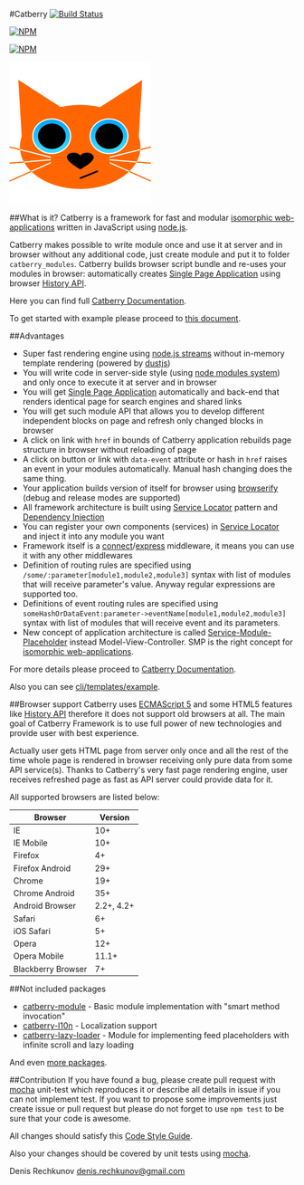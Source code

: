 #Catberry [![Build Status](https://travis-ci.org/catberry/catberry.png?branch=master)](https://travis-ci.org/catberry/catberry)

[![NPM](https://nodei.co/npm/catberry.png)](https://nodei.co/npm/catberry/)

[![NPM](https://nodei.co/npm/catberry-cli.png)](https://nodei.co/npm/catberry-cli/)

![Catberry](https://raw.githubusercontent.com/catberry/catberry/master/docs/images/logo.png)

##What is it?
Catberry is a framework for fast and modular 
[isomorphic web-applications](docs/isomorphic-applications.md) written in 
JavaScript using [node.js](http://nodejs.org). 

Catberry makes possible to write module once and use it at server and in browser
without any additional code, just create module and put it to folder 
`catberry_modules`. Catberry builds browser script bundle and re-uses your 
modules in browser: automatically creates 
[Single Page Application](http://en.wikipedia.org/wiki/Single-page_application) 
using browser 
[History API](https://developer.mozilla.org/en-US/docs/Web/Guide/API/DOM/Manipulating_the_browser_history).

Here you can find full 
[Catberry Documentation](https://github.com/catberry/catberry/blob/develop/docs/index.md).

To get started with example please proceed to 
[this document](https://github.com/catberry/catberry/blob/develop/cli/README.md).

##Advantages
* Super fast rendering engine using 
[node.js streams](http://nodejs.org/api/stream.html#stream_api_for_stream_implementors) 
without in-memory template rendering (powered by [dustjs](https://github.com/linkedin/dustjs))
* You will write code in server-side style 
(using [node modules system](http://nodejs.org/api/modules.html#modules_modules)) 
and only once to execute it at server and in browser
* You will get [Single Page Application](http://en.wikipedia.org/wiki/Single_Page_Application) 
automatically and back-end that renders identical page for search engines 
and shared links
* You will get such module API that allows you to develop different independent 
blocks on page and refresh only changed blocks in browser
* A click on link with `href` in bounds of Catberry application rebuilds page
structure in browser without reloading of page
* A click on button or link with `data-event` attribute or hash in `href` 
raises an event in your modules automatically. Manual hash changing does the same thing.
* Your application builds version of itself for browser using 
[browserify](http://browserify.org) (debug and release modes are supported)
* All framework architecture is built using 
[Service Locator](http://en.wikipedia.org/wiki/Service_locator_pattern) 
pattern and 
[Dependency Injection](http://en.wikipedia.org/wiki/Dependency_injection)
* You can register your own components (services) in 
[Service Locator](http://en.wikipedia.org/wiki/Service_locator_pattern) and 
inject it into any module you want
* Framework itself is a 
[connect](https://github.com/senchalabs/connect)/[express](https://github.com/visionmedia/express) 
middleware, it means you can use it with any other middlewares
* Definition of routing rules are specified using 
`/some/:parameter[module1,module2,module3]` syntax with list of modules that 
will receive parameter's value. Anyway regular expressions are supported too.
* Definitions of event routing rules are specified using 
`someHashOrDataEvent:parameter->eventName[module1,module2,module3]` 
syntax with list of modules that will receive event and its parameters.
* New concept of application architecture is called 
[Service-Module-Placeholder](https://github.com/catberry/catberry/blob/develop/docs/service-module-placeholder.md) 
instead Model-View-Controller. 
SMP is the right concept for [isomorphic web-applications](https://github.com/catberry/catberry/blob/develop/docs/isomorphic-applications.md).

For more details please proceed to [Catberry Documentation](https://github.com/catberry/catberry/blob/develop/docs/index.md).

Also you can see [cli/templates/example](https://github.com/catberry/catberry/blob/develop/cli/templates/example).

##Browser support
Catberry uses [ECMAScript 5](http://www.ecma-international.org/ecma-262/5.1/) 
and some HTML5 features like [History API](https://developer.mozilla.org/en-US/docs/Web/Guide/API/DOM/Manipulating_the_browser_history)
therefore it does not support old browsers at all.
The main goal of Catberry Framework is to use full power of new technologies 
and provide user with best experience.

Actually user gets HTML page from server only once and all the rest of the time 
whole page is rendered in browser receiving only pure data from some 
API service(s). Thanks to Catberry's very fast page rendering engine, 
user receives refreshed page as fast as API server could provide data for it.

All supported browsers are listed below:

| Browser			| Version		|
|-------------------|---------------|
| IE				| 10+			|
| IE Mobile			| 10+			|
| Firefox 			| 4+			|
| Firefox Android	| 29+			|
| Chrome			| 19+			|
| Chrome Android	| 35+			|
| Android Browser	| 2.2+, 4.2+	|
| Safari			| 6+			|
| iOS Safari		| 5+			|
| Opera				| 12+			|
| Opera Mobile		| 11.1+			|
| Blackberry Browser| 7+			|

##Not included packages
* [catberry-module](https://www.npmjs.org/package/catberry-module) - 
Basic module implementation with "smart method invocation"
* [catberry-l10n](https://www.npmjs.org/package/catberry-l10n) - 
Localization support
* [catberry-lazy-loader](https://www.npmjs.org/package/catberry-lazy-loader) - 
Module for implementing feed placeholders with infinite scroll and lazy loading

And even [more packages](https://www.npmjs.org/search?q=catberry).

##Contribution
If you have found a bug, please create pull request with [mocha](https://www.npmjs.org/package/mocha) 
unit-test which reproduces it or describe all details in issue if you can not 
implement test. If you want to propose some improvements just create issue or 
pull request but please do not forget to use `npm test` to be sure that your 
code is awesome.

All changes should satisfy this [Code Style Guide](https://github.com/catberry/catberry/blob/master/docs/code-style-guide.md).

Also your changes should be covered by unit tests using [mocha](https://www.npmjs.org/package/mocha).

Denis Rechkunov <denis.rechkunov@gmail.com>